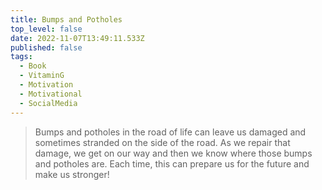```yaml
---
title: Bumps and Potholes
top_level: false
date: 2022-11-07T13:49:11.533Z
published: false
tags:
  - Book
  - VitaminG
  - Motivation
  - Motivational
  - SocialMedia
---
```

> Bumps and potholes in the road of life can leave us damaged and sometimes stranded on the side of the road. As we repair that damage, we get on our way and then we know where those bumps and potholes are. Each time, this can prepare us for the future and make us stronger!